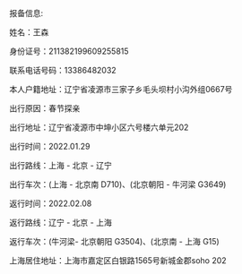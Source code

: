 报备信息:

姓名：王森

身份证号：211382199609255815

联系电话号码：13386482032

本人户籍地址：辽宁省凌源市三家子乡毛头坝村小沟外组0667号

出行原因：春节探亲

出行地址：辽宁省凌源市中坤小区六号楼六单元202

出行时间：2022.01.29

出行路线：上海 - 北京 - 辽宁

出行车次：(上海 - 北京南 D710)、(北京朝阳 - 牛河梁 G3649)

返行时间：2022.02.08

返行路线：辽宁 - 北京 - 上海

返行车次：(牛河梁- 北京朝阳 G3504)、(北京南 - 上海 G15)

上海居住地址：上海市嘉定区白银路1565号新城金郡soho 202